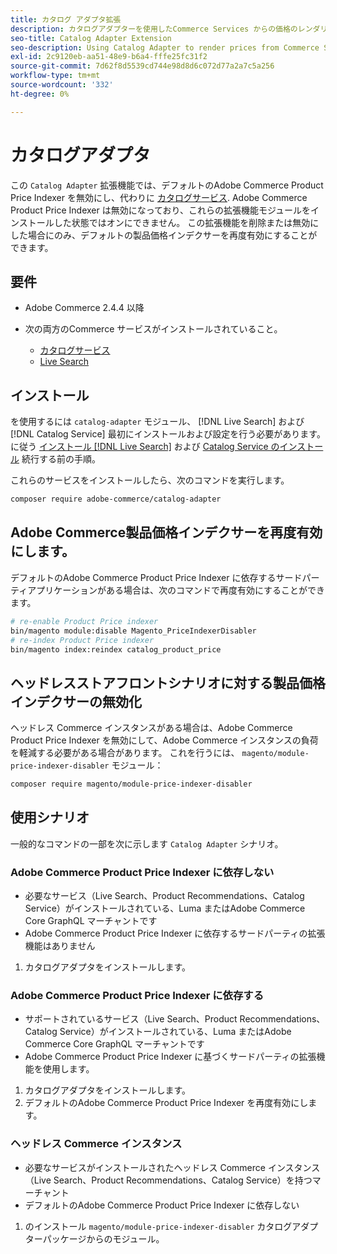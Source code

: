 ```yaml
---
title: カタログ アダプタ拡張
description: カタログアダプターを使用したCommerce Services からの価格のレンダリング
seo-title: Catalog Adapter Extension
seo-description: Using Catalog Adapter to render prices from Commerce Services
exl-id: 2c9120eb-aa51-48e9-b6a4-fffe25fc31f2
source-git-commit: 7d62f8d5539cd744e98d8d6c072d77a2a7c5a256
workflow-type: tm+mt
source-wordcount: '332'
ht-degree: 0%

---
```


# カタログアダプタ

この `Catalog Adapter` 拡張機能では、デフォルトのAdobe Commerce Product Price Indexer を無効にし、代わりに [カタログサービス](../catalog-service/overview.md).
Adobe Commerce Product Price Indexer は無効になっており、これらの拡張機能モジュールをインストールした状態ではオンにできません。 この拡張機能を削除または無効にした場合にのみ、デフォルトの製品価格インデクサーを再度有効にすることができます。

## 要件

* Adobe Commerce 2.4.4 以降
* 次の両方のCommerce サービスがインストールされていること。

   * [カタログサービス](../catalog-service/overview.md)
   * [Live Search](../live-search/overview.md)

## インストール

を使用するには `catalog-adapter` モジュール、 [!DNL Live Search] および [!DNL Catalog Service] 最初にインストールおよび設定を行う必要があります。 に従う [インストール [!DNL Live Search]](../live-search/install.md) および [Catalog Service のインストール](../catalog-service/installation.md) 続行する前の手順。

これらのサービスをインストールしたら、次のコマンドを実行します。

```bash
composer require adobe-commerce/catalog-adapter
```

## Adobe Commerce製品価格インデクサーを再度有効にします。

デフォルトのAdobe Commerce Product Price Indexer に依存するサードパーティアプリケーションがある場合は、次のコマンドで再度有効にすることができます。

```bash
# re-enable Product Price indexer
bin/magento module:disable Magento_PriceIndexerDisabler
# re-index Product Price indexer 
bin/magento index:reindex catalog_product_price
```

## ヘッドレスストアフロントシナリオに対する製品価格インデクサーの無効化

ヘッドレス Commerce インスタンスがある場合は、Adobe Commerce Product Price Indexer を無効にして、Adobe Commerce インスタンスの負荷を軽減する必要がある場合があります。
これを行うには、 `magento/module-price-indexer-disabler` モジュール：

```bash
composer require magento/module-price-indexer-disabler
```

## 使用シナリオ

一般的なコマンドの一部を次に示します `Catalog Adapter` シナリオ。

### Adobe Commerce Product Price Indexer に依存しない

* 必要なサービス（Live Search、Product Recommendations、Catalog Service）がインストールされている、Luma またはAdobe Commerce Core GraphQL マーチャントです
* Adobe Commerce Product Price Indexer に依存するサードパーティの拡張機能はありません

1. カタログアダプタをインストールします。

### Adobe Commerce Product Price Indexer に依存する

* サポートされているサービス（Live Search、Product Recommendations、Catalog Service）がインストールされている、Luma またはAdobe Commerce Core GraphQL マーチャントです
* Adobe Commerce Product Price Indexer に基づくサードパーティの拡張機能を使用します。

1. カタログアダプタをインストールします。
1. デフォルトのAdobe Commerce Product Price Indexer を再度有効にします。

### ヘッドレス Commerce インスタンス

* 必要なサービスがインストールされたヘッドレス Commerce インスタンス（Live Search、Product Recommendations、Catalog Service）を持つマーチャント
* デフォルトのAdobe Commerce Product Price Indexer に依存しない

1. のインストール `magento/module-price-indexer-disabler` カタログアダプターパッケージからのモジュール。
